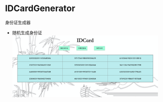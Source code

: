 # IDCardGenerator
身份证生成器
- 随机生成身份证
![pic](https://raw.githubusercontent.com/lac123/IDCardGenerator/master/1.png)
